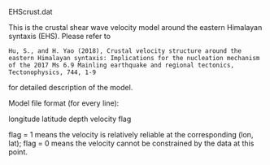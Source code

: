 EHScrust.dat

This is the crustal shear wave velocity model around the eastern Himalayan syntaxis (EHS).
Please refer to 

	Hu, S., and H. Yao (2018), Crustal velocity structure around the eastern Himalayan syntaxis: Implications for the nucleation mechanism of the 2017 Ms 6.9 Mainling earthquake and regional tectonics, Tectonophysics, 744, 1-9

for detailed description of the model.

Model file format (for every line):

longitude latitude depth velocity flag

flag = 1 means the velocity is relatively reliable at the corresponding (lon, lat);
flag = 0 means the velocity cannot be constrained by the data at this point.

	
